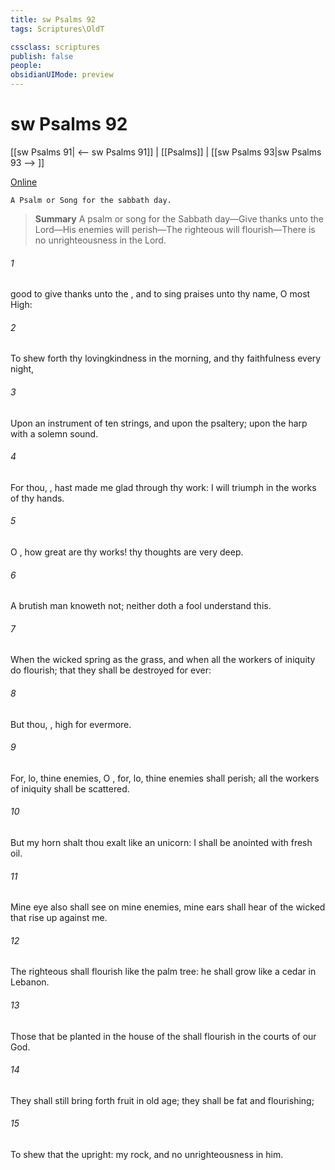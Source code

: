 ```yaml
---
title: sw Psalms 92
tags: Scriptures\OldT

cssclass: scriptures
publish: false
people:
obsidianUIMode: preview
---
```


# sw Psalms 92
[[sw Psalms 91| <-- sw Psalms 91]] | [[Psalms]] | [[sw Psalms 93|sw Psalms 93 --> ]]

[Online](https://churchofjesuschrist.org/study/scriptures/ot/ps/92?lang=eng)

```
A Psalm or Song for the sabbath day.
```

> __Summary__
A psalm or song for the Sabbath day—Give thanks unto the Lord—His enemies will perish—The righteous will flourish—There is no unrighteousness in the Lord.

###### 1 
 good  to give thanks unto the , and to sing praises unto thy name, O most High:

###### 2 
To shew forth thy lovingkindness in the morning, and thy faithfulness every night,

###### 3 
Upon an instrument of ten strings, and upon the psaltery; upon the harp with a solemn sound.

###### 4 
For thou, , hast made me glad through thy work: I will triumph in the works of thy hands.

###### 5 
O , how great are thy works!  thy thoughts are very deep.

###### 6 
A brutish man knoweth not; neither doth a fool understand this.

###### 7 
When the wicked spring as the grass, and when all the workers of iniquity do flourish;  that they shall be destroyed for ever:

###### 8 
But thou, ,  high for evermore.

###### 9 
For, lo, thine enemies, O , for, lo, thine enemies shall perish; all the workers of iniquity shall be scattered.

###### 10 
But my horn shalt thou exalt like  an unicorn: I shall be anointed with fresh oil.

###### 11 
Mine eye also shall see  on mine enemies,  mine ears shall hear  of the wicked that rise up against me.

###### 12 
The righteous shall flourish like the palm tree: he shall grow like a cedar in Lebanon.

###### 13 
Those that be planted in the house of the  shall flourish in the courts of our God.

###### 14 
They shall still bring forth fruit in old age; they shall be fat and flourishing;

###### 15 
To shew that the   upright:  my rock, and  no unrighteousness in him.

